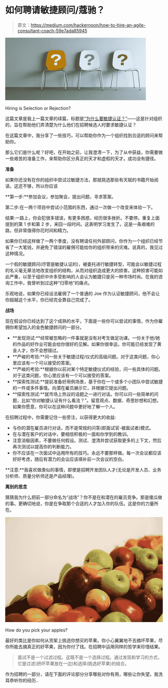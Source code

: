 # 如何聘请敏捷顾问/蔻驰？

> 原文：<https://medium.com/hackernoon/how-to-hire-an-agile-consultant-coach-59e7ada85945>

![](img/818173448023da767cedf2184762d527.png)

Hiring is Selection or Rejection?

这篇文章是我上一篇文章的续篇，标题是[“为什么要敏捷认证？”](/@codonomics/why-agile-certification-a7b1895af294)——这是针对组织的，旨在帮助他们弄清楚为什么他们在招聘候选人时要求敏捷认证？

在这篇文章中，我分享了一些技巧，可以帮助你作为一个组织找到合适的顾问来帮助你。

那么它们是什么呢？好吧，在开始之前，让我澄清一下，为了从中获益，你需要做一些艰苦的准备工作，来帮助你区分真正的天才和虚假的天才。成功没有捷径。

**准备**

如果你还没有在你的组织中尝试过敏捷方法，那就挑选那些有天赋的书籍开始阅读。这还不够，所以你应该

**第一步:**参加会议，参加聚会，提出问题，寻求答案。

第二步:在一两个项目中尝试小范围的东西，通过一次做一个改变来体验一下。

结果:一路上，你会犯很多错误，有更多困惑，经历很多挫折。不要停。重复上面提到的第 1 步和第 2 步，来回一段时间。这表明学习发生了。这是一条艰难的路，但非常值得你花时间和精力。

如果你已经这样做了一两个季度，没有聘请任何外部顾问，你作为一个组织已经节省了一大笔钱，并避免了错误的雇佣可能给你的组织带来的灾难。说真的，我见过这种情况。

一个假的敏捷顾问(尽管是敏捷认证的)，被委托进行敏捷转型，可能会以敏捷过程的名义毫无章法地改变组织的结构，从而对组织造成更大的损害。这种损害可能如此严重，以至于组织中许多受影响的人会认为敏捷只是另一种市场时尚。在我的咨询工作中，我曾听到过这种“归零地”的痛点。

乐观地说，如果你已经设法雇佣了一个普通的 Joe 作为认证敏捷顾问，他不会让你超越这个水平，你已经完全靠自己完成了。

**战场**

现在假设你已经达到了这个成熟的水平，下面是一些你可以尝试的事情，作为你雇佣你希望加入的金色敏捷顾问的一部分。

*   **发现测试:**经常被忽略的一件事就是没有对考生做足功课。一份关于他/她的作品的好作业可能会给你很好的见解。如果你很幸运，你可能已经发现了黄金人才，你不会想错过。
*   **严峻的考验:**问一些关于敏捷过程/仪式的高级问题。对于这类问题，你心里应该有一个可以接受的答案。
*   **严峻的考验:**根据你以前对某个特定敏捷仪式的经验，问一些具体的问题。对于这类问题，你心里应该有一个可以接受的答案。
*   **探索性测试:**提前准备好用例场景，基于你在一个或多个小团队中尝试敏捷的一件或多件事情。向潜在雇员展示它，并根据它提出问题。
*   **探索性测试:**就市场上热议的话题之一进行对话。你可以问一些简单的问题，比如“你对敏捷认证有什么看法？”。留意观点、数据、奇思妙想和幻想。如果你愿意，你可以在这种问题中更好地了解一个人。

在招聘过程中，你需要记住一些旁注，以获得更大的收益:

*   与你的潜在雇员进行对话，而不是常规的问答(即面试官-被面试者)模式。
*   在与潜在客户的对话中，要相信积极的一面和你学到的教训。
*   注意消极因素，不要做任何假设。测试、澄清并尝试获取更多的上下文，然后再次测试以提高你的判断能力。
*   你不应该在一次面试中运用所有的技巧。永远不要那样做。每一次会议都应该好好考虑，随后有潜力的会议应该填补前一次会议的空白。

**注意:**我喜欢做类似的事情，即使是招聘开发团队人才(无论是开发人员、业务分析师、质量分析师还是产品经理)。

**离别的思念**

猜猜我为什么把前一部分命名为“战场”？你不是在和潜在的雇员竞争。那是傻瓜做的事。更确切地说，你是在争取那个合适的人才加入你的队伍。这是你的力量所在。

![](img/5b7c8a20e451cfa5afb8bab480a0d01c.png)

How do you pick your apples?

最好的类比是你如何从货架上挑选你想买的苹果。你小心翼翼地不去摘坏苹果，尽你所能去摘真正的好苹果，因为你付了钱。在招聘中运用同样的哲学来珍惜结果。

> 面试不是一个过滤过程。这既不是一个选择过程。通过发现和学习的方式，它是过滤(把坏苹果放在一边)和选择(挑选好苹果)的结合。

作为招聘的一部分，请在下面的评论部分分享哪些对你有用，哪些让你失望。我洗耳恭听你的经历..